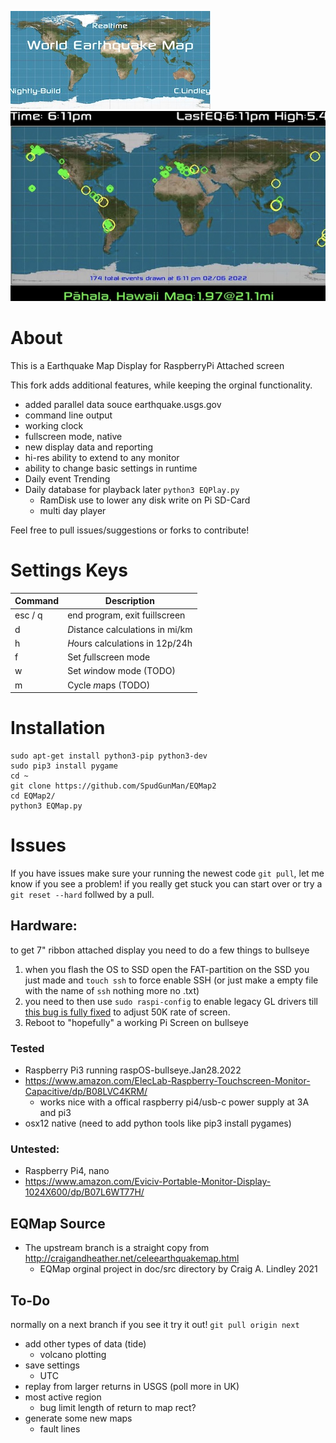 ![EarthQuakeMap](/maps/logo.jpg)  ![EarthQuakeMapDisplay](/maps/display.jpg)

# About
This is a Earthquake Map Display for RaspberryPi Attached screen

This fork adds additional features, while keeping the orginal functionality.
- added parallel data souce earthquake.usgs.gov
- command line output
- working clock
- fullscreen mode, native
- new display data and reporting
- hi-res ability to extend to any monitor
- ability to change basic settings in runtime
- Daily event Trending
- Daily database for playback later `python3 EQPlay.py`
  - RamDisk use to lower any disk write on Pi SD-Card
  - multi day player 

Feel free to pull issues/suggestions or forks to contribute!

# Settings Keys

| Command | Description |
| --- | --- |
| esc / q | end program, exit fuillscreen |
| d | *D*istance calculations in mi/km |
| h | *H*ours calculations in 12p/24h |
| f | Set *f*ullscreen mode |
| w | Set *w*indow mode (TODO) |
| m | Cycle *m*aps (TODO) |

# Installation
```shell
sudo apt-get install python3-pip python3-dev
sudo pip3 install pygame
cd ~
git clone https://github.com/SpudGunMan/EQMap2
cd EQMap2/
python3 EQMap.py
```

# Issues
If you have issues make sure your running the newest code `git pull`, let me know if you see a problem!
if you really get stuck you can start over or try a `git reset --hard` follwed by a pull.

## Hardware:
to get 7" ribbon attached display you need to do a few things to bullseye
1. when you flash the OS to SSD open the FAT-partition on the SSD you just made and `touch ssh` to force enable SSH (or just make a empty file with the name of `ssh` nothing more no .txt)
1. you need to then use `sudo raspi-config` to enable legacy GL drivers till [this bug is fully fixed](https://github.com/raspberrypi/linux/issues/4686) to adjust 50K rate of screen.
1. Reboot to "hopefully" a working Pi Screen on bullseye


### Tested
* Raspberry Pi3 running raspOS-bullseye.Jan28.2022
* https://www.amazon.com/ElecLab-Raspberry-Touchscreen-Monitor-Capacitive/dp/B08LVC4KRM/
  * works nice with a offical raspberry pi4/usb-c power supply at 3A and pi3
* osx12 native (need to add python tools like pip3 install pygames)

### Untested:
* Raspberry Pi4, nano
* https://www.amazon.com/Eviciv-Portable-Monitor-Display-1024X600/dp/B07L6WT77H/

## EQMap Source 
* The upstream branch is a straight copy from http://craigandheather.net/celeearthquakemap.html
  * EQMap orginal project in doc/src directory by Craig A. Lindley 2021

## To-Do
normally on a next branch if you see it try it out! `git pull origin next`
- add other types of data (tide)
  - volcano plotting
- save settings
  - UTC
- replay from larger returns in USGS (poll more in UK)
- most active region
  - bug limit length of return to map rect?
- generate some new maps
  - fault lines


